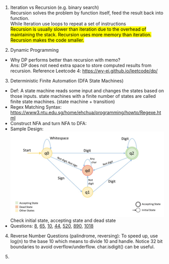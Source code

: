 1. Iteration vs Recursion (e.g. binary search)
<br>Recursion solves the problem by function itself, feed the result back into function.
<br>While Iteration use loops to repeat a set of instructions
<br><mark>Recursion is usually slower than iteration due to the overhead of maintaining the stack. Recursion uses more 
memory than iteration. Recursion makes the code smaller.</mark>

2. Dynamic Programming 
- Why DP performs better than recursion with memo?
 <br>Ans: DP does not need extra space to store computed results from recursion.
Reference Leetcode 4: https://wy-ei.github.io/leetcode/dp/

3. Deterministic Finite Automation (DFA State Machines)
- Def: A state machine reads some input and changes the states based on those inputs. state machines with a finite 
number of states are called finite state machines. (state machine + transition)
- Regex Matching Syntax: https://www3.ntu.edu.sg/home/ehchua/programming/howto/Regexe.html
- Construct NFA and turn NFA to DFA: 
- Sample Design: <br><img src="./img/state machine example.png" width="900"/> <br>Check initial state,
  accepting state and dead state
- Questions: [8](https://leetcode.com/problems/string-to-integer-atoi/description/),
             [65](https://leetcode.com/problems/valid-number/),
             [10](https://leetcode.com/problems/regular-expression-matching/),
             [44](https://leetcode.com/problems/wildcard-matching/),
             [520](https://leetcode.com/problems/detect-capital/),
             [890](https://leetcode.com/problems/find-and-replace-pattern/),
             [1018](https://leetcode.com/problems/binary-prefix-divisible-by-5/)

4. Reverse Number Questions (palindrome, reversing): To speed up, use log(n) to the base 10 which means to divide 10 
and handle. Notice 32 bit boundaries to avoid overflow/underflow. char.isdigit() can be useful.

5. 
